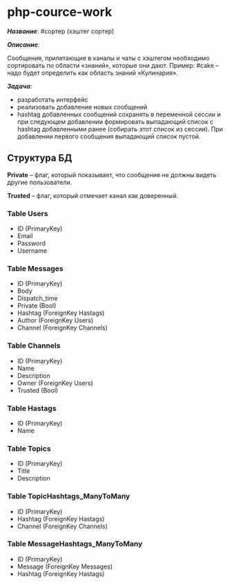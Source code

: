 # php-cource-work

***Название***: #сортер (хэштег сортер)

***Описание***: 

Сообщения, прилетающие в каналы и чаты с хэштегом необходимо сортировать по области «знаний», которые они дают.
Пример: #cake – надо будет определить как область знаний «Кулинария».

***Задача***:

- разработать интерфейс
- реализовать добавление новых сообщений
- hashtag добавленных сообщений сохранять в переменной сессии и при следующем добавлении формировать выпадающий список с hashtag добавленными ранее (собирать этот список из сессии). При добавлении первого сообщения выпадающий список пустой.

## Структура БД

**Private** – флаг, который показывает, что сообщение не должны видеть другие пользователи.

**Trusted** – флаг, который отмечает канал как доверенный.

### Table **Users**
- ID (PrimaryKey)
- Email
- Password
- Username

### Table **Messages**
- ID (PrimaryKey)
- Body
- Dispatch_time
- Private (Bool)
- Hashtag (ForeignKey Hastags)
- Author  (ForeignKey Users)
- Channel (ForeignKey Channels)

### Table **Channels**
- ID (PrimaryKey)
- Name
- Description
- Owner (ForeignKey Users)
- Trusted (Bool)

### Table **Hastags**
- ID (PrimaryKey)
- Name

### Table **Topics**
- ID (PrimaryKey)
- Title
- Description

### Table **TopicHashtags_ManyToMany**
- ID (PrimaryKey)
- Hashtag (ForeignKey Hastags)
- Channel (ForeignKey Channels)

### Table **MessageHashtags_ManyToMany**
- ID (PrimaryKey)
- Message (ForeignKey Messages)
- Hashtag (ForeignKey Hastags)


